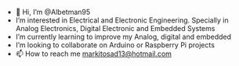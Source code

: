 - 👋 Hi, I’m @Albetman95
-  I’m interested in Electrical and Electronic Engineering. Specially in Analog Electronics, Digital Electronic and Embedded Systems 
-  I’m currently learning to improve my Analog, digital and embedded
-  I’m looking to collaborate on Arduino or Raspberry Pi projects
- 📫 How to reach me markitosad13@hotmail.com

<!---
Albetman95/Albetman95 is a ✨ special ✨ repository because its `README.md` (this file) appears on your GitHub profile.
You can click the Preview link to take a look at your changes.
--->
